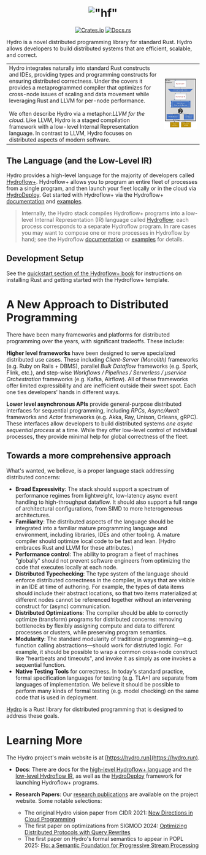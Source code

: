 <h1 align="center">
    <img src="https://raw.githubusercontent.com/hydro-project/hydroflow/main/docs/static/img/hydro-logo.svg" width="200" alt='"hf"'>
</h1>
<p align="center">
    <a href="https://crates.io/crates/hydroflow"><img src="https://img.shields.io/crates/v/hydroflow?style=flat-square&logo=rust" alt="Crates.io"></a>
    <a href="https://docs.rs/hydroflow/"><img src="https://img.shields.io/badge/docs.rs-Hydroflow-blue?style=flat-square&logo=read-the-docs&logoColor=white" alt="Docs.rs"></a>
</p>

Hydro is a novel distributed programming library for standard Rust. Hydro allows developers to build distributed systems that are efficient, scalable, and correct. 

|                                       |                                       |
|---------------------------------------|---------------------------------------|
Hydro integrates naturally into standard Rust constructs and IDEs, providing types and programming constructs for ensuring distributed correctness. Under the covers it provides a metaprogrammed compiler that optimizes for cross-node issues of scaling and data movement while leveraging Rust and LLVM for per-node performance. <br><br> We often describe Hydro via a metaphor:*LLVM for the cloud*. Like LLVM, Hydro is a staged compilation framework with a low-level Internal Representation language. In contrast to LLVM, Hydro focuses on distributed aspects of modern software. |![Image](docs/static/img/hydro-stack.png) ||
  


## The Language (and the Low-Level IR)
Hydro provides a high-level language for the majority of developers called [Hydroflow+](https://hydro.run/docs/hydroflow_plus). Hydroflow+ allows you to program an entire fleet of processes from a single program, and then launch your fleet locally or in the cloud via [HydroDeploy](https://hydro.run/docs/deploy). Get started with Hydroflow+ via the Hydroflow+ [documentation](https://hydro.run/docs/hydroflow_plus) and [examples](https://github.com/hydro-project/hydroflow/tree/main/hydroflow_plus_test/examples).

> Internally, the Hydro stack compiles Hydroflow+ programs into a low-level Internal Representation (IR) language called [Hydroflow](https://hydro.run/docs/hydroflow); each process corresponds to a separate Hydroflow program. In rare cases you may want to compose one or more processes in Hydroflow by hand; see the Hydroflow [documentation](https://hydro.run/docs/hydroflow) or [examples](https://github.com/hydro-project/hydroflow/tree/main/hydroflow/examples) for details.

## Development Setup

See the [quickstart section of the Hydroflow+ book](https://hydro.run/docs/hydroflow_plus/quickstart/) for instructions on installing Rust and getting started with the Hydroflow+ template.

# A New Approach to Distributed Programming
There have been many frameworks and platforms for distributed programming over the years, with significant tradeoffs. These include:

**Higher level frameworks** have been designed to serve specialized distributed use cases. These including *Client-Server (Monolith)* frameworks  (e.g. Ruby on Rails + DBMS), parallel *Bulk Dataflow* frameworks (e.g. Spark, Flink, etc.), and step-wise *Workflows / Pipelines / Serverless / μservice Orchestration* frameworks (e.g. Kafka, Airflow). All of these frameworks offer limited expressibility and are inefficient outside their sweet spot. Each one ties developers' hands in different ways.

**Lower level asynchronous APIs** provide general-purpose distributed interfaces for sequential programming, including
    *RPCs*, *Async/Await* frameworks and *Actor* frameworks (e.g. Akka, Ray, Unison, Orleans, gRPC). These interfaces allow developers to build distributed systems *one async sequential process* at a time. While they offer low-level control of individual processes, they provide minimal help for global correctness of the fleet.

## Towards a more comprehensive approach
What's wanted, we believe, is a proper language stack addressing distributed concerns:

- **Broad Expressivity**: The stack should support a spectrum of performance regimes from lightweight, low-latency async event handling to high-throughput dataflow. It should also support a full range of architectural configurations, from SIMD to more heterogeneous architectures.
- **Familiarity**: The distributed aspects of the language should be integrated into a familiar mature programming language and environment, including libraries, IDEs and other tooling. A mature compiler should optimize local code to be fast and lean. (Hydro embraces Rust and LLVM for these attributes.)
- **Performance control**: The ability to program a fleet of machines "globally" should not prevent software engineers from optimizing the code that executes locally at each node.
- **Distributed Typechecking**: The type system of the language should enforce distributed correctness in the compiler, in ways that are visible in an IDE at time of authoring. For example, the types of data items should include their abstract locations, so that two items materialized at different nodes cannot be referenced together without an intervening construct for (async) communication.
- **Distributed Optimizations**: The compiler should be able to correctly optimize (transform) programs for distributed concerns: removing bottlenecks by flexibly assigning compute and data to different processes or clusters, while preserving program semantics.
- **Modularity**: The standard modularity of traditional programming—e.g. function calling abstractions—should work for distriuted logic. For example, it should be possible to wrap a common cross-node construct like "heartbeats and timeouts", and invoke it as simply as one invokes a sequential function.
- **Native Testing Tools** for correctness. In today's standard practice, formal specification languages for testing (e.g. TLA+) are separate from languages of implementation. We believe it should be possible to perform many kinds of formal testing (e.g. model checking) on the same code that is used in deployment. 

[Hydro](https://hydro.run) is a Rust library for distributed programming that is designed to address these goals. 

# Learning More
The Hydro project's main website is at [https://hydro.run](https://hydro.run).

- **Docs**: There are docs for the [high-level Hydroflow+ language]((https://hydro.run/docs/hydroflow_plus/)) and the [low-level Hydroflow IR](https://hydro.run/docs/hydroflow), as well as the [HydroDeploy](https://hydro.run/docs/deploy) framework for launching Hydroflow+ programs.

- **Research Papers**: Our [research publications](https://hydro.run/research) are available on the project website. Some notable selections:
    - The original Hydro vision paper from CIDR 2021: [New Directions in Cloud Programming](https://hydro.run/papers/new-directions.pdf)
    - The first paper on optimizations from SIGMOD 2024: [Optimizing Distributed Protocols with Query Rewrites](https://hydro.run/papers/david-sigmod-2024.pdf)
    - The first paper on Hydro's formal semantics to appear in POPL 2025: [Flo: a Semantic Foundation for Progressive Stream Processing]()
